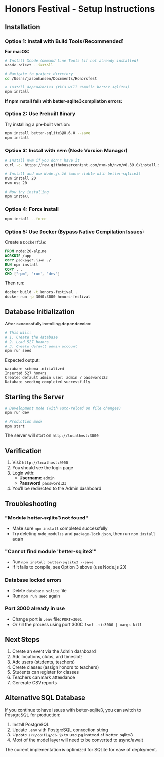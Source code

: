 # Honors Festival - Setup Instructions

## Installation

### Option 1: Install with Build Tools (Recommended)

**For macOS:**
```bash
# Install Xcode Command Line Tools (if not already installed)
xcode-select --install

# Navigate to project directory
cd /Users/jasonhansen/Documents/Honorsfest

# Install dependencies (this will compile better-sqlite3)
npm install
```

**If npm install fails with better-sqlite3 compilation errors:**

### Option 2: Use Prebuilt Binary

Try installing a pre-built version:
```bash
npm install better-sqlite3@8.6.0 --save
npm install
```

### Option 3: Install with nvm (Node Version Manager)

```bash
# Install nvm if you don't have it
curl -o- https://raw.githubusercontent.com/nvm-sh/nvm/v0.39.0/install.sh | bash

# Install and use Node.js 20 (more stable with better-sqlite3)
nvm install 20
nvm use 20

# Now try installing
npm install
```

### Option 4: Force Install

```bash
npm install --force
```

### Option 5: Use Docker (Bypass Native Compilation Issues)

Create a `Dockerfile`:
```dockerfile
FROM node:20-alpine
WORKDIR /app
COPY package*.json ./
RUN npm install
COPY . .
CMD ["npm", "run", "dev"]
```

Then run:
```bash
docker build -t honors-festival .
docker run -p 3000:3000 honors-festival
```

## Database Initialization

After successfully installing dependencies:

```bash
# This will:
# 1. Create the database
# 2. Load 527 honors
# 3. Create default admin account
npm run seed
```

Expected output:
```
Database schema initialized
Inserted 527 honors
Created default admin user: admin / password123
Database seeding completed successfully
```

## Starting the Server

```bash
# Development mode (with auto-reload on file changes)
npm run dev

# Production mode
npm start
```

The server will start on `http://localhost:3000`

## Verification

1. Visit `http://localhost:3000`
2. You should see the login page
3. Login with:
   - **Username**: `admin`
   - **Password**: `password123`
4. You'll be redirected to the Admin dashboard

## Troubleshooting

### "Module better-sqlite3 not found"
- Make sure `npm install` completed successfully
- Try deleting `node_modules` and `package-lock.json`, then run `npm install` again

### "Cannot find module 'better-sqlite3'"
- Run `npm install better-sqlite3 --save`
- If it fails to compile, see Option 3 above (use Node.js 20)

### Database locked errors
- Delete `database.sqlite` file
- Run `npm run seed` again

### Port 3000 already in use
- Change port in `.env` file: `PORT=3001`
- Or kill the process using port 3000: `lsof -ti:3000 | xargs kill`

## Next Steps

1. Create an event via the Admin dashboard
2. Add locations, clubs, and timeslots
3. Add users (students, teachers)
4. Create classes (assign honors to teachers)
5. Students can register for classes
6. Teachers can mark attendance
7. Generate CSV reports

## Alternative SQL Database

If you continue to have issues with better-sqlite3, you can switch to PostgreSQL for production:

1. Install PostgreSQL
2. Update `.env` with PostgreSQL connection string
3. Update `src/config/db.js` to use pg instead of better-sqlite3
4. Most of the model layer will need to be converted to async/await

The current implementation is optimized for SQLite for ease of deployment.
